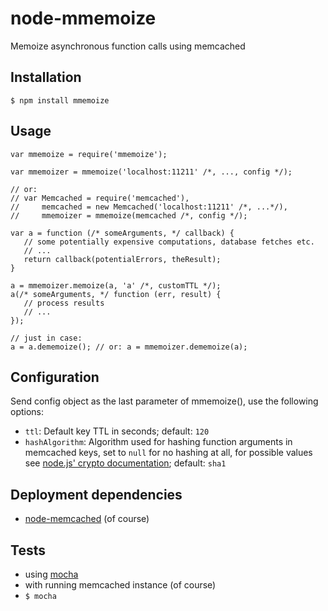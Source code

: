 # node-mmemoize
Memoize asynchronous function calls using memcached

## Installation

    $ npm install mmemoize

## Usage

    var mmemoize = require('mmemoize');

    var mmemoizer = mmemoize('localhost:11211' /*, ..., config */);

    // or:
    // var Memcached = require('memcached'),
    //     memcached = new Memcached('localhost:11211' /*, ...*/),
    //     mmemoizer = mmemoize(memcached /*, config */);

    var a = function (/* someArguments, */ callback) {
       // some potentially expensive computations, database fetches etc.
       // ...
       return callback(potentialErrors, theResult);
    }

    a = mmemoizer.memoize(a, 'a' /*, customTTL */);
    a(/* someArguments, */ function (err, result) {
       // process results
       // ...
    });

    // just in case:
    a = a.dememoize(); // or: a = mmemoizer.dememoize(a);

## Configuration

Send config object as the last parameter of mmemoize(), use the following options:

- `ttl`: Default key TTL in seconds; default: `120`
- `hashAlgorithm`: Algorithm used for hashing function arguments in memcached keys, set to `null` for no hashing at all, for possible values see [node.js' crypto documentation](http://nodejs.org/docs/latest/api/crypto.html#crypto.createHash); default: `sha1`

## Deployment dependencies
- [node-memcached](https://github.com/3rd-Eden/node-memcached) (of course)

## Tests
- using [mocha](http://visionmedia.github.com/mocha/)
- with running memcached instance (of course)
- `$ mocha`

